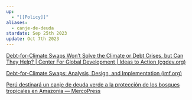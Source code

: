 ```yaml
---
up:
  - "[[Policy]]"
aliases:
  - canje-de-deuda
stardate: Sep 25th 2023
update: Oct 7th 2023
---
```



[Debt-for-Climate Swaps Won’t Solve the Climate or Debt Crises, but Can They Help? | Center For Global Development | Ideas to Action (cgdev.org)](https://www.cgdev.org/blog/debt-climate-swaps-wont-solve-climate-or-debt-crises-can-they-help)

[Debt-for-Climate Swaps: Analysis, Design, and Implementation (imf.org)](https://www.imf.org/en/Publications/WP/Issues/2022/08/11/Debt-for-Climate-Swaps-Analysis-Design-and-Implementation-522184)

[Perú destinará un canje de deuda verde a la protección de los bosques tropicales en Amazonia — MercoPress](https://es.mercopress.com/2023/09/14/peru-destinara-un-canje-de-deuda-verde-a-la-proteccion-de-los-bosques-tropicales-en-amazonia)

